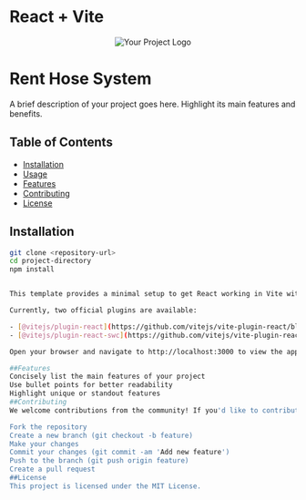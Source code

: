 # React + Vite
<!-- Add your project logo or banner here -->
<div align="center">
  <img class="size-28" src="https://i.postimg.cc/Gh2V1Fsq/image.png" alt="Your Project Logo" >
</div>

# Rent Hose System

A brief description of your project goes here. Highlight its main features and benefits.

## Table of Contents

- [Installation](#installation)
- [Usage](#usage)
- [Features](#features)
- [Contributing](#contributing)
- [License](#license)

## Installation

```bash
git clone <repository-url>
cd project-directory
npm install


This template provides a minimal setup to get React working in Vite with HMR and some ESLint rules.

Currently, two official plugins are available:

- [@vitejs/plugin-react](https://github.com/vitejs/vite-plugin-react/blob/main/packages/plugin-react/README.md) uses [Babel](https://babeljs.io/) for Fast Refresh
- [@vitejs/plugin-react-swc](https://github.com/vitejs/vite-plugin-react-swc) uses [SWC](https://swc.rs/) for Fast Refresh

Open your browser and navigate to http://localhost:3000 to view the application.

##Features
Concisely list the main features of your project
Use bullet points for better readability
Highlight unique or standout features
##Contributing
We welcome contributions from the community! If you'd like to contribute to this project, please follow these guidelines:

Fork the repository
Create a new branch (git checkout -b feature)
Make your changes
Commit your changes (git commit -am 'Add new feature')
Push to the branch (git push origin feature)
Create a pull request
##License
This project is licensed under the MIT License.

